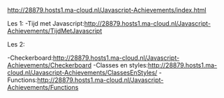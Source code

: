 http://28879.hosts1.ma-cloud.nl/Javascript-Achievements/index.html

Les 1:
-Tijd met Javascript:http://28879.hosts1.ma-cloud.nl/Javascript-Achievements/TijdMetJavascript


Les 2:

-Checkerboard:http://28879.hosts1.ma-cloud.nl/Javascript-Achievements/Checkerboard
-Classes en styles:http://28879.hosts1.ma-cloud.nl/Javascript-Achievements/ClassesEnStyles/
-Functions:http://28879.hosts1.ma-cloud.nl/Javascript-Achievements/Functions

